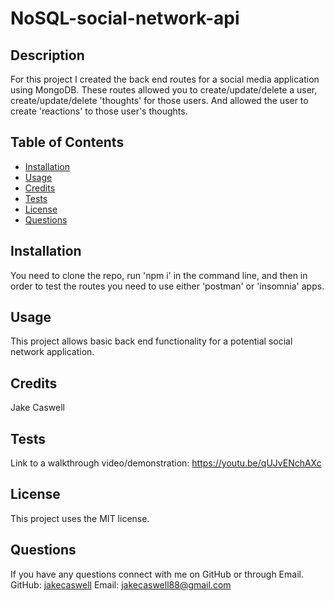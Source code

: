 # NoSQL-social-network-api
## Description
For this project I created the back end routes for a social media application using MongoDB. These routes allowed you to create/update/delete a user, create/update/delete 'thoughts' for those users. And allowed the user to create 'reactions' to those user's thoughts.
## Table of Contents
- [Installation](#installation)
- [Usage](#usage)
- [Credits](#credits)
- [Tests](#test)
- [License](#license)
- [Questions](#question)
## Installation
You need to clone the repo, run 'npm i' in the command line, and then in order to test the routes you need to use either 'postman' or 'insomnia' apps.
## Usage
This project allows basic back end functionality for a potential social network application.
## Credits
Jake Caswell
## Tests
Link to a walkthrough video/demonstration: https://youtu.be/qUJvENchAXc
## License
This project uses the MIT license.
## Questions
If you have any questions connect with me on GitHub or through Email.
GitHub: [jakecaswell](https://github.com/jakecaswell)
Email: jakecaswell88@gmail.com
